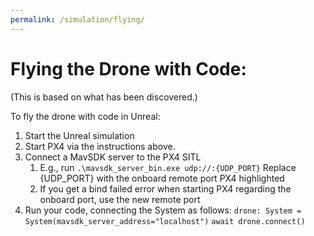 ```yaml
---
permalink: /simulation/flying/
---
```


# Flying the Drone with Code:

(This is based on what has been discovered.)

To fly the drone with code in Unreal:
1. Start the Unreal simulation
2. Start PX4 via the instructions above.
3. Connect a MavSDK server to the PX4 SITL
    1. E.g., run `.\mavsdk_server_bin.exe udp://:{UDP_PORT}`
        Replace {UDP_PORT} with the onboard remote port PX4 highlighted
    2. If you get a bind failed error when starting PX4 regarding the onboard port, use the new remote port
4. Run your code, connecting the System as follows:
    `drone: System = System(mavsdk_server_address="localhost")`
    `await drone.connect()`

